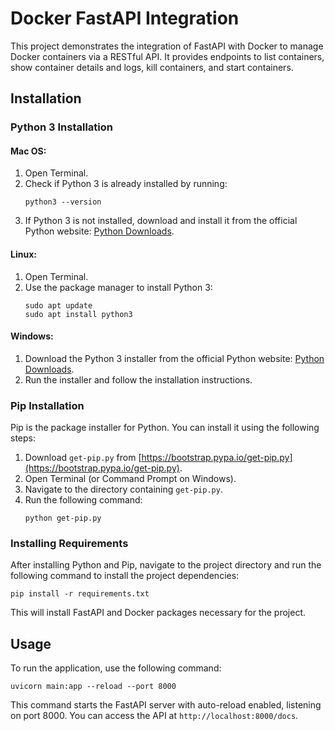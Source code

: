 
# Docker FastAPI Integration

This project demonstrates the integration of FastAPI with Docker to manage Docker containers via a RESTful API. It provides endpoints to list containers, show container details and logs, kill containers, and start containers.

## Installation

### Python 3 Installation

#### Mac OS:

1. Open Terminal.
2. Check if Python 3 is already installed by running:
   ```
   python3 --version
   ```
3. If Python 3 is not installed, download and install it from the official Python website: [Python Downloads](https://www.python.org/downloads/).

#### Linux:

1. Open Terminal.
2. Use the package manager to install Python 3:
   ```
   sudo apt update
   sudo apt install python3
   ```

#### Windows:

1. Download the Python 3 installer from the official Python website: [Python Downloads](https://www.python.org/downloads/).
2. Run the installer and follow the installation instructions.

### Pip Installation

Pip is the package installer for Python. You can install it using the following steps:

1. Download `get-pip.py` from [https://bootstrap.pypa.io/get-pip.py](https://bootstrap.pypa.io/get-pip.py).
2. Open Terminal (or Command Prompt on Windows).
3. Navigate to the directory containing `get-pip.py`.
4. Run the following command:
   ```
   python get-pip.py
   ```

### Installing Requirements

After installing Python and Pip, navigate to the project directory and run the following command to install the project dependencies:

```
pip install -r requirements.txt
```

This will install FastAPI and Docker packages necessary for the project.

## Usage

To run the application, use the following command:

```
uvicorn main:app --reload --port 8000
```

This command starts the FastAPI server with auto-reload enabled, listening on port 8000. You can access the API at `http://localhost:8000/docs`.
```
